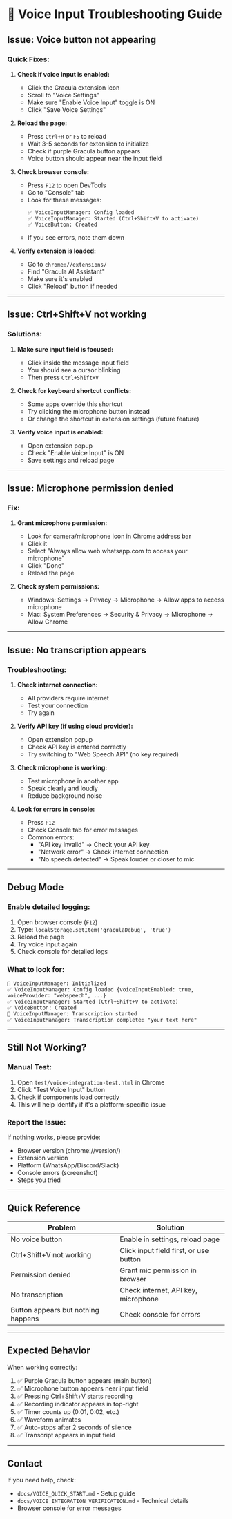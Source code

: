 # 🎤 Voice Input Troubleshooting Guide

## Issue: Voice button not appearing

### Quick Fixes:

1. **Check if voice input is enabled:**
   - Click the Gracula extension icon
   - Scroll to "Voice Settings"
   - Make sure "Enable Voice Input" toggle is ON
   - Click "Save Voice Settings"

2. **Reload the page:**
   - Press `Ctrl+R` or `F5` to reload
   - Wait 3-5 seconds for extension to initialize
   - Check if purple Gracula button appears
   - Voice button should appear near the input field

3. **Check browser console:**
   - Press `F12` to open DevTools
   - Go to "Console" tab
   - Look for these messages:
     ```
     ✅ VoiceInputManager: Config loaded
     ✅ VoiceInputManager: Started (Ctrl+Shift+V to activate)
     ✅ VoiceButton: Created
     ```
   - If you see errors, note them down

4. **Verify extension is loaded:**
   - Go to `chrome://extensions/`
   - Find "Gracula AI Assistant"
   - Make sure it's enabled
   - Click "Reload" button if needed

---

## Issue: Ctrl+Shift+V not working

### Solutions:

1. **Make sure input field is focused:**
   - Click inside the message input field
   - You should see a cursor blinking
   - Then press `Ctrl+Shift+V`

2. **Check for keyboard shortcut conflicts:**
   - Some apps override this shortcut
   - Try clicking the microphone button instead
   - Or change the shortcut in extension settings (future feature)

3. **Verify voice input is enabled:**
   - Open extension popup
   - Check "Enable Voice Input" is ON
   - Save settings and reload page

---

## Issue: Microphone permission denied

### Fix:

1. **Grant microphone permission:**
   - Look for camera/microphone icon in Chrome address bar
   - Click it
   - Select "Always allow web.whatsapp.com to access your microphone"
   - Click "Done"
   - Reload the page

2. **Check system permissions:**
   - Windows: Settings → Privacy → Microphone → Allow apps to access microphone
   - Mac: System Preferences → Security & Privacy → Microphone → Allow Chrome

---

## Issue: No transcription appears

### Troubleshooting:

1. **Check internet connection:**
   - All providers require internet
   - Test your connection
   - Try again

2. **Verify API key (if using cloud provider):**
   - Open extension popup
   - Check API key is entered correctly
   - Try switching to "Web Speech API" (no key required)

3. **Check microphone is working:**
   - Test microphone in another app
   - Speak clearly and loudly
   - Reduce background noise

4. **Look for errors in console:**
   - Press `F12`
   - Check Console tab for error messages
   - Common errors:
     - "API key invalid" → Check your API key
     - "Network error" → Check internet connection
     - "No speech detected" → Speak louder or closer to mic

---

## Debug Mode

### Enable detailed logging:

1. Open browser console (`F12`)
2. Type: `localStorage.setItem('graculaDebug', 'true')`
3. Reload the page
4. Try voice input again
5. Check console for detailed logs

### What to look for:

```
🎤 VoiceInputManager: Initialized
✅ VoiceInputManager: Config loaded {voiceInputEnabled: true, voiceProvider: "webspeech", ...}
✅ VoiceInputManager: Started (Ctrl+Shift+V to activate)
✅ VoiceButton: Created
🎤 VoiceInputManager: Transcription started
✅ VoiceInputManager: Transcription complete: "your text here"
```

---

## Still Not Working?

### Manual Test:

1. Open `test/voice-integration-test.html` in Chrome
2. Click "Test Voice Input" button
3. Check if components load correctly
4. This will help identify if it's a platform-specific issue

### Report the Issue:

If nothing works, please provide:
- Browser version (chrome://version/)
- Extension version
- Platform (WhatsApp/Discord/Slack)
- Console errors (screenshot)
- Steps you tried

---

## Quick Reference

| Problem | Solution |
|---------|----------|
| No voice button | Enable in settings, reload page |
| Ctrl+Shift+V not working | Click input field first, or use button |
| Permission denied | Grant mic permission in browser |
| No transcription | Check internet, API key, microphone |
| Button appears but nothing happens | Check console for errors |

---

## Expected Behavior

When working correctly:

1. ✅ Purple Gracula button appears (main button)
2. ✅ Microphone button appears near input field
3. ✅ Pressing Ctrl+Shift+V starts recording
4. ✅ Recording indicator appears in top-right
5. ✅ Timer counts up (0:01, 0:02, etc.)
6. ✅ Waveform animates
7. ✅ Auto-stops after 2 seconds of silence
8. ✅ Transcript appears in input field

---

## Contact

If you need help, check:
- `docs/VOICE_QUICK_START.md` - Setup guide
- `docs/VOICE_INTEGRATION_VERIFICATION.md` - Technical details
- Browser console for error messages

